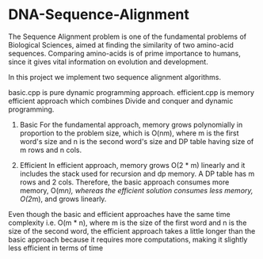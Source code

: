 # DNA-Sequence-Alignment

The Sequence Alignment problem is one of the fundamental problems of Biological Sciences, aimed at finding the similarity of two amino-acid sequences. Comparing amino-acids is of prime importance to humans, since it gives vital information on evolution and development.

In this project we implement two sequence alignment algorithms.

basic.cpp is pure dynamic programming approach.
efficient.cpp is memory efficient approach which combines Divide and conquer and dynamic programming.

1. Basic
For the fundamental approach, memory grows polynomially in proportion to the problem
size, which is O(nm), where m is the first word's size and n is the second word's size and DP
table having size of m rows and n cols.

2. Efficient
In efficient approach, memory grows O(2 * m) linearly and it includes the stack used for
recursion and dp memory. A DP table has m rows and 2 cols.
Therefore, the basic approach consumes more memory, O(m*n), whereas the efficient
solution consumes less memory, O(2*m), and grows linearly.


Even though the basic and efficient approaches have the same time complexity i.e.
O(m * n), where m is the size of the first word and n is the size of the second word, the
efficient approach takes a little longer than the basic approach because it requires more
computations, making it slightly less efficient in terms of time
